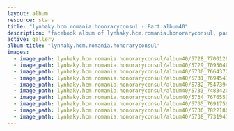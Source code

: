```yaml
---
layout: album
resource: stars
title: "lynhaky.hcm.romania.honoraryconsul - Part album40"
description: "facebook album of lynhaky.hcm.romania.honoraryconsul, part album40."
active: gallery
album-title: "lynhaky.hcm.romania.honoraryconsul"
images:
  - image_path: lynhaky.hcm.romania.honoraryconsul/album40/5728_77001289_2761094473925404_2301036786190647296_n.jpg
  - image_path: lynhaky.hcm.romania.honoraryconsul/album40/5729_70950464_2761094410592077_8596714734747648000_n.jpg
  - image_path: lynhaky.hcm.romania.honoraryconsul/album40/5730_76643722_2761094343925417_7962640930358427648_n.jpg
  - image_path: lynhaky.hcm.romania.honoraryconsul/album40/5731_76945438_2761094260592092_608340275907002368_n.jpg
  - image_path: lynhaky.hcm.romania.honoraryconsul/album40/5732_75473949_2761094230592095_3091500013503643648_n.jpg
  - image_path: lynhaky.hcm.romania.honoraryconsul/album40/5733_74834205_2761094160592102_703032987544977408_n.jpg
  - image_path: lynhaky.hcm.romania.honoraryconsul/album40/5734_76765500_2761094040592114_5673199452060385280_n.jpg
  - image_path: lynhaky.hcm.romania.honoraryconsul/album40/5735_76917597_2761093990592119_3087916859727544320_n.jpg
  - image_path: lynhaky.hcm.romania.honoraryconsul/album40/5736_78221803_2761093937258791_2378742245042946048_n.jpg
  - image_path: lynhaky.hcm.romania.honoraryconsul/album40/5738_77319414_2761093790592139_6521072055520067584_n.jpg
---
```

